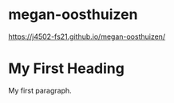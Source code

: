 # megan-oosthuizen
 https://j4502-fs21.github.io/megan-oosthuizen/
 <!DOCTYPE html>

 <html lang="en">
 <head>
   <meta charset="utf-8">

   <title>Patrick's J4502/7502 website</title>
   <meta name="description" content="Patrick Garvin's website for J4502/7502.">
   <meta name="author" content="Patrick Garvin">
   <meta name="keywords" content="Patrick Garvin, J4502, J7502"/>

 </head>

 <body>
   <h1>My First Heading</h1>
   <p>My first paragraph.</p>
 </body>
 </html>
